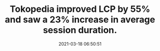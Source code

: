 ---
layout: post
title:  "Tokopedia improved LCP by 55% and saw a 23% increase in average session duration."
storySource: "https://web.dev/vitals-business-impact/"
date:   2021-03-18 06:50:51
img:
 image: "tokopedia-logo.png"
 alt: "Tokopedia Logo"
tags:
 - session duration
 - core web vitals
 - "2021"
---